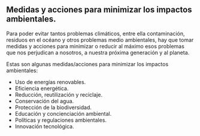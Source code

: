 ## Medidas y acciones para minimizar los impactos ambientales.

Para poder evitar tantos problemas climáticos, entre ella contaminación, residuos en el océano
y otros problemas medio ambientales, hay que tomar medidas y acciones para minimizar o reducir
al máximo esos problemas que nos perjudican a nosotros, a nuestra próxima generación y al planeta.

Estas son algunas medidas/acciones para minimizar los impactos ambientales:

* Uso de energías renovables.
* Eficiencia energética.
* Reducción, reutilización y reciclaje.
* Conservación del agua.
* Protección de la biodiversidad.
* Educación y concienciación ambiental.
* Políticas y regulaciones ambientales.
* Innovación tecnológica.
